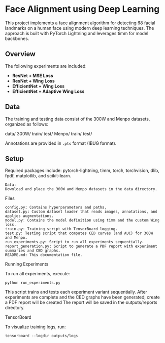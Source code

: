 # Face Alignment using Deep Learning

This project implements a face alignment algorithm for detecting 68 facial landmarks on a human face using modern deep learning techniques. The approach is built with PyTorch Lightning and leverages timm for model backbones.

## Overview

The following experiments are included:
- **ResNet + MSE Loss**
- **ResNet + Wing Loss**
- **EfficientNet + Wing Loss**
- **EfficientNet + Adaptive Wing Loss**

## Data

The training and testing data consist of the 300W and Menpo datasets, organized as follows:

data/ 300W/ train/ test/ Menpo/ train/ test/


Annotations are provided in `.pts` format (IBUG format).

## Setup

Required packages include: pytorch-lightning, timm, torch, torchvision, dlib, fpdf, matplotlib, and scikit-learn.

    Data:
    Download and place the 300W and Menpo datasets in the data directory.

Files

    config.py: Contains hyperparameters and paths.
    dataset.py: Custom dataset loader that reads images, annotations, and applies augmentations.
    model.py: Contains the model definition using timm and the custom Wing loss.
    train.py: Training script with TensorBoard logging.
    test.py: Testing script that computes CED curves (and AUC) for 300W and Menpo.
    run_experiments.py: Script to run all experiments sequentially.
    report_generation.py: Script to generate a PDF report with experiment summaries and CED graphs.
    README.md: This documentation file.

Running Experiments

To run all experiments, execute:

    python run_experiments.py

This script trains and tests each experiment variant sequentially.
After experiments are complete and the CED graphs have been generated, create a PDF report will be created
The report will be saved in the outputs/reports directory.

TensorBoard

To visualize training logs, run:

    tensorboard --logdir outputs/logs